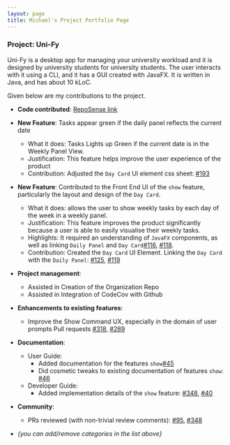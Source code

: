 ```yaml
---
layout: page
title: Michael's Project Portfolio Page
---
```


### Project: Uni-Fy

Uni-Fy is a desktop app for managing your university workload and it is designed by university students for university students. The user interacts with it using a CLI, and it has a GUI created with JavaFX. It is written in Java, and has about 10 kLoC.

Given below are my contributions to the project.

* **Code contributed**: [RepoSense link](https://nus-cs2103-ay2122s1.github.io/tp-dashboard/?search=Dr-Octavius&sort=groupTitle&sortWithin=title&timeframe=commit&mergegroup=&groupSelect=groupByRepos&breakdown=true&checkedFileTypes=docs~functional-code~test-code~other&since=2021-09-17&tabOpen=true&tabType=zoom&tabAuthor=srj31&tabRepo=AY2122S1-CS2103T-W17-4%2Ftp%5Bmaster%5D&authorshipIsMergeGroup=false&authorshipFileTypes=docs~functional-code~test-code&authorshipIsBinaryFileTypeChecked=false&zA=srj31&zR=AY2122S1-CS2103T-W17-4%2Ftp%5Bmaster%5D&zACS=128.8181818181818&zS=2021-09-17&zFS=srj31&zU=2021-11-08&zMG=false&zFTF=commit&zFGS=groupByRepos&zFR=falser)

* **New Feature**: Tasks appear green if the daily panel reflects the current date
  * What it does: Tasks Lights up Green if the current date is in the Weekly Panel View.
  * Justification: This feature helps improve the user experience of the product
  * Contribution: Adjusted the `Day Card` UI element css sheet: [\#193](https://github.com/AY2122S1-CS2103T-W17-4/tp/pull/193)

* **New Feature**: Contributed to the Front End UI of the `show` feature, particularly the layout and design of the `Day Card`.
  * What it does: allows the user to show weekly tasks by each day of the week in a weekly panel.
  * Justification: This feature improves the product significantly because a user is able to easily visualise their weekly tasks.
  * Highlights: It required an understanding of `JavaFX` components, as well as linking `Daily Panel` and `Day Card`[\#116](https://github.com/AY2122S1-CS2103T-W17-4/tp/pull/116), [\#118](https://github.com/AY2122S1-CS2103T-W17-4/tp/pull/118).
  * Contribution: Created the `Day Card` UI Element. Linking the `Day Card` with the `Daily Panel`: [\#125](https://github.com/AY2122S1-CS2103T-W17-4/tp/pull/125), [\#119](https://github.com/AY2122S1-CS2103T-W17-4/tp/pull/119)
    
* **Project management**:
  * Assisted in Creation of the Organization Repo
  * Assisted in Integration of CodeCov with Github

* **Enhancements to existing features**:
  * Improve the Show Command UX, especially in the domain of user prompts Pull requests [\#318](https://github.com/AY2122S1-CS2103T-W17-4/tp/pull/318), [\#289](https://github.com/AY2122S1-CS2103T-W17-4/tp/pull/73)
  
* **Documentation**:
  * User Guide:
    * Added documentation for the features `show`[\#45](https://github.com/AY2122S1-CS2103T-W17-4/tp/pull/45)
    * Did cosmetic tweaks to existing documentation of features `show`: [\#46](https://github.com/AY2122S1-CS2103T-W17-4/tp/pull/46)
  * Developer Guide:
    * Added implementation details of the `show` feature: [\#348](https://github.com/AY2122S1-CS2103T-W17-4/tp/pull/348), [\#40](https://github.com/AY2122S1-CS2103T-W17-4/tp/pull/40)

* **Community**:
  * PRs reviewed (with non-trivial review comments): [\#95](https://github.com/AY2122S1-CS2103T-W17-4/tp/pull/66), [\#348](https://github.com/AY2122S1-CS2103T-W17-4/tp/pull/74)

* _{you can add/remove categories in the list above}_
